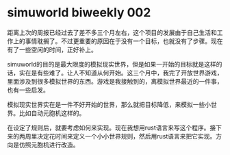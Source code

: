 # simuworld biweekly 002

距离上次的周报已经过去了差不多三个月左右，这个项目的发展由于自己生活和工作上的事情耽搁了。不过更重要的原因在于没有一个目标，也就没有了步骤。现在有了一些空闲的时间，正好补上。

simuworld的目的是最大限度的模拟现实世界，但是如果一开始的目标就是这样的话，实在是有些难了。让人不知道从何开始。这三个月中，我完了开放世界游戏，里面涉及到很多模拟世界的东西。游戏是我接触到的，离模拟世界最近的一件事，也有一些启发。

模拟现实世界实在是一件不好开始的世界，那么就把目标降低，来模拟一些小世界。比如自动元胞机这样的。

在设定了规则后，就要考虑如何来实现。现在我想用rust语言来写这个程序。接下来的两周里决定花时间来定义一个小小世界规则，然后用rust语言来把它实现。方向是仿照元胞机进行改造。
